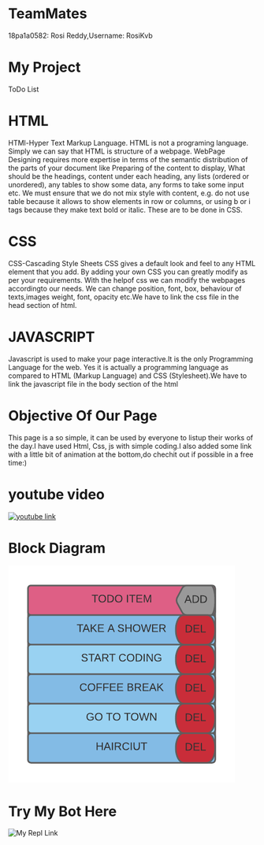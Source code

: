 # TeamMates
18pa1a0582: Rosi Reddy,Username: RosiKvb

# My Project
ToDo List

# HTML
HTMl-Hyper Text Markup Language. 
HTML is not a programing language. Simply we can say that HTML is structure of a webpage. WebPage Designing requires more expertise in terms of the semantic distribution of the parts of your document like Preparing of the content to display, What should be the headings, content under each heading, any lists (ordered or unordered), any tables to show some data, any forms to take some input etc.
We must ensure that we do not mix style with content, e.g. do not use table because it allows to show elements in row or columns, or using b or i tags because they make text bold or italic. These are to be done in CSS.

# CSS
CSS-Cascading Style Sheets
CSS gives a default look and feel to any HTML element that you add. By adding your own CSS you can greatly modify as per your requirements. With the helpof css we can modify the webpages accordingto our needs. We can change position, font, box, behaviour of texts,images weight, font, opacity etc.We have to link the css file in the head section of html.

# JAVASCRIPT
Javascript is used to make your page interactive.It is the only Programming Language for the web. Yes it is actually a programming language as compared to HTML (Markup Language) and CSS (Stylesheet).We have to link the javascript file in the body section of the html

# Objective Of Our Page
This page is a so simple, it can be used by everyone to listup their works of the day.I have used Html, Css, js with simple coding.I also added some link with a little bit of animation at the bottom,do chechit out if possible in a free time:)   

# youtube video
[![youtube link](https://img.youtube.com/vi/JiKDRo_7b78/0.jpg)](https://www.youtube.com/watch?v=JiKDRo_7b78)

# Block Diagram
![block diagram](https://raw.githubusercontent.com/AwaisGH/webpg/main/TODO%20Diag.png)

# Try My Bot Here
![My Repl Link](https://webpg.awaisrepl.repl.co)

